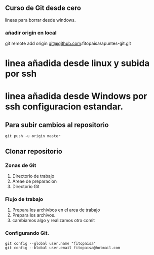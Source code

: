 ## Curso de Git desde cero

lineas para borrar desde windows.

### añadir origin en local
git remote add origin git@github.com:fitopaisa/apuntes-git.git


# linea añadida desde linux y subida por ssh
# linea añadida desde Windows por ssh configuracion estandar. 

## Para subir cambios al repositorio 
`git push -u origin master`

## Clonar repositorio


### Zonas de Git
1. Directorio de trabajo
2. Areae de preparacion
3. Directorio Git


### Flujo de trabajo
1. Prepara los archivbos en el area de trabajo
2. Prepara los archivos.
3. cambiamos algo y realizamos otro comit

### Configurando Git.
```
git config --global user.name "fitopaisa"
git config --blobal user.email fitopaisa@hotmail.com
```

